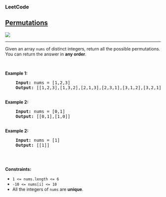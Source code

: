 <body>
  <h3>LeetCode</h3>
  <h2><a href="https://leetcode.com/problems/permutations/">Permutations</a></h2>
  <img src='https://img.shields.io/badge/DIFFICULTY-MEDIUM-yellow'><hr>
  <p>Given an array <code>nums</code> of distinct integers, return all the possible permutations. You can return the answer in <strong>any order</strong>.</p>

  <p>&nbsp;</p>
  <p><strong class="example">Example 1:</strong></p>
  <pre>
    <strong>Input:</strong> nums = [1,2,3]
    <strong>Output:</strong> [[1,2,3],[1,3,2],[2,1,3],[2,3,1],[3,1,2],[3,2,1]]
  </pre>

  <p><strong class="example">Example 2:</strong></p>
  <pre>
    <strong>Input:</strong> nums = [0,1]
    <strong>Output:</strong> [[0,1],[1,0]]
  </pre>

  <p><strong class="example">Example 2:</strong></p>
  <pre>
    <strong>Input:</strong> nums = [1]
    <strong>Output:</strong> [[1]]
  </pre>

  <p>&nbsp;</p>
  <p><strong class="Constraints">Constraints:</strong></p>
  <ul>
    <li><code>1 <= nums.length <= 6</code></li>
    <li><code>-10 <= nums[i] <= 10</code></li>
    <li>All the integers of <code>nums</code> are <strong>unique</strong>.</li>
  </ul>

</body>

